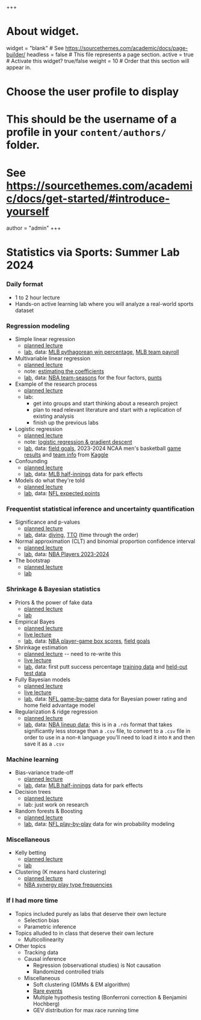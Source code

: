 +++
# About widget.
widget = "blank"  # See https://sourcethemes.com/academic/docs/page-builder/
headless = false  # This file represents a page section.
active = true  # Activate this widget? true/false
weight = 10  # Order that this section will appear in.

# Choose the user profile to display
# This should be the username of a profile in your `content/authors/` folder.
# See https://sourcethemes.com/academic/docs/get-started/#introduce-yourself
author = "admin"
+++

# Statistics via Sports: Summer Lab 2024

### Daily format
* 1 to 2 hour lecture
* Hands-on active learning lab where you will analyze a real-world sports dataset

<!--
    * [live lecture](/pdf/lab/live_lectures_2024/simple_linear_regression.pdf)
    * [live lecture](/pdf/lab/live_lectures_2024/multivariable_regression.pdf)
-->

### Regression modeling
* Simple linear regression
    * [planned lecture](/pdf/lab/planned_lectures_2024/simple_linear_regression.pdf)
    * [lab](/pdf/lab/labs_2024/simple_linear_regression.pdf), data: [MLB pythagorean win percentage](/pdf/lab/labs_2024/data/data_MLB_pythag.csv), [MLB team payroll](/pdf/lab/labs_2024/data/MLB_team_payroll.txt)
* Multivariable linear regression
    * [planned lecture](/pdf/lab/planned_lectures_2024/multivariable_regression.pdf)
    * note: [estimating the coefficients](/pdf/lab/planned_lectures_2024/multivariable_regression_estimation.pdf)
    * [lab](/pdf/lab/labs_2024/multivariable_regression.pdf), data: [NBA team-seasons](/pdf/lab/labs_2024/data/data_NBA_four_factors.csv) for the four factors, [punts](/pdf/lab/labs_2024/data/data_punts.csv)
* Example of the research process
    * [planned lecture](/pdf/lab/planned_lectures_2024/example_of_the_research_process.pdf)
    * lab:
        * get into groups and start thinking about a research project
        * plan to read relevant literature and start with a replication of existing analysis
        * finish up the previous labs
* Logistic regression
    * [planned lecture](/pdf/lab/planned_lectures_2024/logistic_regression.pdf)
    * note: [logistic regression & gradient descent](/pdf/lab/planned_lectures_2024/logistic_regression_gradient_descent.pdf)
    * [lab](/pdf/lab/labs_2024/logistic_regression.pdf), data: [field goals](/pdf/lab/labs_2024/data/data_field_goals_kq.csv), 2023-2024 NCAA men's basketball [game results](/pdf/lab/labs_2024/data/MRegularSeasonCompactResults.csv) and [team info](/pdf/lab/labs_2024/data/MTeams.csv) from [Kaggle](https://www.kaggle.com/competitions/march-machine-learning-mania-2024/data)
* Confounding
    * [planned lecture](/pdf/lab/planned_lectures_2024/confounding.pdf)
    * [lab](/pdf/lab/labs_2024/confounding.pdf), data: [MLB half-innings](/pdf/lab/labs_2024/data/data_park_effects.csv) data for park effects
* Models do what they're told
    * [planned lecture](/pdf/lab/planned_lectures_2024/Models_Do_What_Theyre_Told.pdf) 
    * [lab](/pdf/lab/labs_2024/Models_Do_What_Theyre_Told.pdf), data: [NFL expected points](/pdf/lab/labs_2024/data/data_EP.csv)

### Frequentist statistical inference and uncertainty quantification
* Significance and p-values
    * [planned lecture](/pdf/lab/planned_lectures_2024/significance_and_p_values.pdf) 
    * [lab](/pdf/lab/labs_2024/significance_and_p_values.pdf), data: [diving](/pdf/lab/labs_2024/data/data_diving_example.csv), [TTO](/pdf/lab/labs_2024/data/data_tto_ex.csv) (time through the order)
* Normal approximation (CLT) and binomial proportion confidence interval
    * [planned lecture](/pdf/lab/planned_lectures_2024/Normal_Approx_and_Binomial_CI.pdf) 
    * [lab](/pdf/lab/labs_2024/Normal_Approx_and_Binomial_CI.pdf), data: [NBA Players 2023-2024](/pdf/lab/labs_2024/data/data_NBAPlayers_2023_2024_reg.csv)
* The bootstrap
    * [planned lecture](/pdf/lab/planned_lectures_2024/the_bootstrap.pdf) 
    * [lab](/pdf/lab/labs_2024/the_bootstrap.pdf)

### Shrinkage & Bayesian statistics
* Priors & the power of fake data
    * [planned lecture](/pdf/lab/planned_lectures_2024/priors_and_the_power_of_fake_data.pdf) 
    * [lab](/pdf/lab/labs_2024/priors_and_the_power_of_fake_data.pdf)
* Empirical Bayes
    * [planned lecture](/pdf/lab/planned_lectures_2024/empirical_bayes.pdf) 
    * [live lecture](/pdf/lab/live_lectures_2024/empirical_bayes.pdf) 
    * [lab](/pdf/lab/labs_2024/empirical_bayes.pdf), data: [NBA player-game box scores](/pdf/lab/labs_2024/data/data_NBA_player_game_box_scores.csv), [field goals](/pdf/lab/labs_2024/data/data_field_goals.csv)
* Shrinkage estimation
    * [planned lecture](/pdf/lab/planned_lectures_2024/Shrinkage_Estimation.pdf) -- need to re-write this
    * [live lecture](/pdf/lab/live_lectures_2024/Shrinkage_Estimation.pdf) 
    * [lab](/pdf/lab/labs_2024/Shrinkage_Estimation.pdf), data: first putt success percentage [training data](/pdf/lab/labs_2024/data/data_first_putt_success_percentage_train.csv) and [held-out test data](/pdf/lab/labs_2024/data/data_first_putt_success_percentage_test.csv)
* Fully Bayesian models
    * [planned lecture](/pdf/lab/planned_lectures_2024/Fully_Bayesian_Models.pdf) 
    * [live lecture](/pdf/lab/live_lectures_2024/Fully_Bayesian_Models.pdf) 
    * [lab](/pdf/lab/labs_2024/Fully_Bayesian_Models.pdf), data: [NFL game-by-game](/pdf/lab/labs_2024/data/data_bayesian_model_glickmanStern.csv) data for Bayesian power rating and home field advantage model
* Regularization & ridge regression
    * [planned lecture](/pdf/lab/planned_lectures_2024/Regularization_and_Ridge_Regression.pdf) 
    * [lab](/pdf/lab/labs_2024/Regularization_and_Ridge_Regression.pdf), data: [NBA lineup data](/pdf/lab/labs_2024/data/data_NBA_lineups_2024.rds); this is in a `.rds` format that takes significantly less storage than a `.csv` file, to convert to a `.csv` file in order to use in a non-`R` language you'll need to load it into `R` and then save it as a `.csv`

### Machine learning
* Bias-variance trade-off
    * [planned lecture](/pdf/lab/planned_lectures_2024/Bias_Variance_Tradeoff.pdf) 
    * [lab](/pdf/lab/labs_2024/Bias_Variance_Tradeoff.pdf), data: [MLB half-innings](/pdf/lab/labs_2024/data/data_park_effects.csv) data for park effects
* Decision trees
    * [planned lecture](/pdf/lab/planned_lectures_2024/Decision_Trees.pdf) 
    * lab: just work on research 
* Random forests & Boosting
    * [planned lecture](/pdf/lab/planned_lectures_2024/Random_Forests_and_Boosting.pdf) 
    * [lab](/pdf/lab/labs_2024/Random_Forests_and_Boosting.pdf), data: [NFL play-by-play](/pdf/lab/labs_2024/data/data_WP.csv) data for win probability modeling

### Miscellaneous
* Kelly betting
    * [planned lecture](/pdf/lab/planned_lectures_2024/Kelly_Betting.pdf) 
    * [lab](/pdf/lab/labs_2024/Kelly_Betting.pdf)
* Clustering (K means hard clustering)
    * [planned lecture](/pdf/lab/planned_lectures_2024/Clustering.pdf) 
    * [NBA synergy play type frequencies](/pdf/lab/labs_2024/data/data_NBA_off_clusters_raw.csv)
    
<!--
    * [lab](/pdf/lab/labs_2024/Clustering.pdf), data: [NBA synergy play type frequencies](/pdf/lab/labs_2024/data/data_NBA_off_clusters_raw.csv)
-->

### If I had more time
* Topics included purely as labs that deserve their own lecture
    * Selection bias
    * Parametric inference
* Topics alluded to in class that deserve their own lecture
    * Multicollinearity 
* Other topics
    * Tracking data
    * Causal inference
        * Regression (observational studies) is Not causation
        * Randomized controlled trials
    * Miscellaneous
        * Soft clustering (GMMs & EM algorithm)
        * [Rare events](/pdf/lab/planned_lectures_2024/rare_events.pdf)
        * Multiple hypothesis testing (Bonferroni correction & Benjamini Hochberg)
        * GEV distribution for max race running time
    
  




